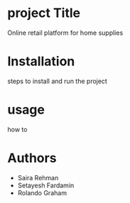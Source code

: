 # project Title

Online retail platform for home supplies

# Installation 

steps to install and run the project 

# usage 

how to 

# Authors 

- Saira Rehman
- Setayesh Fardamin
- Rolando Graham
